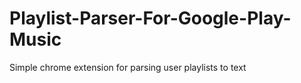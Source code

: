 # Playlist-Parser-For-Google-Play-Music

Simple chrome extension for parsing user playlists to text
